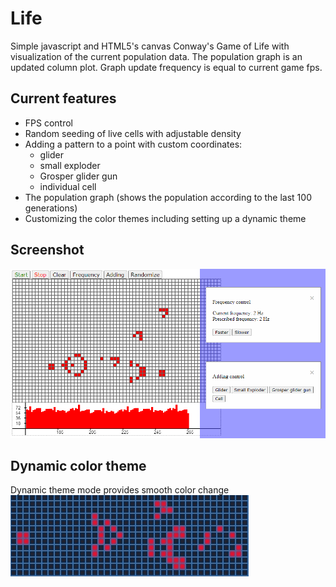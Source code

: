 # Life
Simple javascript and HTML5's canvas Conway's Game of Life with visualization of the current population data. The population graph is an updated column plot. Graph update frequency is equal to current game fps.
## Current features
* FPS control
* Random seeding of live cells with adjustable density
* Adding a pattern to a point with custom coordinates:
  * glider
  * small exploder
  * Grosper glider gun
  * individual cell
* The population graph (shows the population according to the last 100 generations)
* Customizing the color themes including setting up a dynamic theme
## Screenshot
![](screen.png "")
## Dynamic color theme
Dynamic theme mode provides smooth color change
![](dynamic_color.gif "")